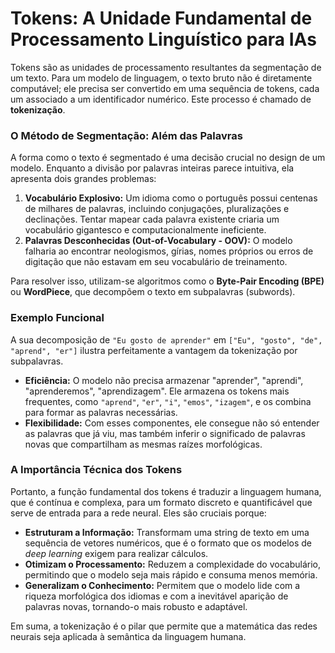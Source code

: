 # Tokens: A Unidade Fundamental de Processamento Linguístico para IAs

Tokens são as unidades de processamento resultantes da segmentação de um texto. Para um modelo de linguagem, o texto bruto não é diretamente computável; ele precisa ser convertido em uma sequência de tokens, cada um associado a um identificador numérico. Este processo é chamado de **tokenização**.

### O Método de Segmentação: Além das Palavras

A forma como o texto é segmentado é uma decisão crucial no design de um modelo. Enquanto a divisão por palavras inteiras parece intuitiva, ela apresenta dois grandes problemas:

1.  **Vocabulário Explosivo:** Um idioma como o português possui centenas de milhares de palavras, incluindo conjugações, pluralizações e declinações. Tentar mapear cada palavra existente criaria um vocabulário gigantesco e computacionalmente ineficiente.
2.  **Palavras Desconhecidas (Out-of-Vocabulary - OOV):** O modelo falharia ao encontrar neologismos, gírias, nomes próprios ou erros de digitação que não estavam em seu vocabulário de treinamento.

Para resolver isso, utilizam-se algoritmos como o **Byte-Pair Encoding (BPE)** ou **WordPiece**, que decompõem o texto em subpalavras (subwords).

### Exemplo Funcional

A sua decomposição de `"Eu gosto de aprender"` em `["Eu", "gosto", "de", "aprend", "er"]` ilustra perfeitamente a vantagem da tokenização por subpalavras.

* **Eficiência:** O modelo não precisa armazenar "aprender", "aprendi", "aprenderemos", "aprendizagem". Ele armazena os tokens mais frequentes, como `"aprend"`, `"er"`, `"i"`, `"emos"`, `"izagem"`, e os combina para formar as palavras necessárias.
* **Flexibilidade:** Com esses componentes, ele consegue não só entender as palavras que já viu, mas também inferir o significado de palavras novas que compartilham as mesmas raízes morfológicas.

### A Importância Técnica dos Tokens

Portanto, a função fundamental dos tokens é traduzir a linguagem humana, que é contínua e complexa, para um formato discreto e quantificável que serve de entrada para a rede neural. Eles são cruciais porque:

* **Estruturam a Informação:** Transformam uma string de texto em uma sequência de vetores numéricos, que é o formato que os modelos de *deep learning* exigem para realizar cálculos.
* **Otimizam o Processamento:** Reduzem a complexidade do vocabulário, permitindo que o modelo seja mais rápido e consuma menos memória.
* **Generalizam o Conhecimento:** Permitem que o modelo lide com a riqueza morfológica dos idiomas e com a inevitável aparição de palavras novas, tornando-o mais robusto e adaptável.

Em suma, a tokenização é o pilar que permite que a matemática das redes neurais seja aplicada à semântica da linguagem humana.

